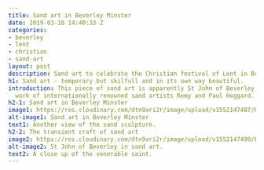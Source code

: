 ```yaml
---
title: Sand art in Beverley Minster
date: 2019-03-10 14:40:33 Z
categories:
- beverley
- lent
- christian
- sand-art
layout: post
description: Sand art to celebrate the Christian festival of Lent in Beverley Minster
h1: Sand art - temporary but skilfull and in its own way beautiful.
introduction: This piece of sand art is apparently St John of Beverley, and is the
  work of internationally renowned sand artists Remy and Paul Hoggard.
h2-1: Sand art in Beverley Minster
image1: https://res.cloudinary.com/dtn9ari2r/image/upload/v1552147487/blog/20190309_122046958_iOS.png
alt-image1: Sand art in Beverley Minster
text1: Another view of the sand sculpture.
h2-2: The transient craft of sand art
image2: https://res.cloudinary.com/dtn9ari2r/image/upload/v1552147499/blog/20190309_122013541_iOS.png
alt-image2: St John of Beverley in sand art.
text2: A close up of the venerable saint.
---
```


